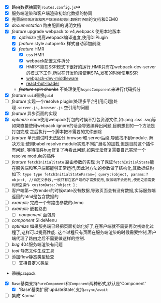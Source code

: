 - [x] 路由数据抽离到`routes.config.js`中
- [x] 服务端渲染和客户端渲染初始化数据的协同
- [x] 完善`服务端渲染和客户端渲染初始化数据的协同`的文档和DEMO
- [x] _documentation_ 路由配置的说明文档
- [x] _feature_ upgrade webpack to v4,webpack 使用本地版本
    - [x] _optimize_ 提高webpack编译速度,使用DllPlugin
    - [x] _feature_ style autoprefix 样式自动添加前缀
    - [x] _feature_ HMR
        - [x] css HMR
        - [x] webpack配置文件拆分
        - [x] HMR不能在SSR模式下很好的运行,HMR只有在webpack-dev-server的模式下工作,所以在开发阶段使用SPA,发布的时候使用SSR
        - [webpack-dev-middleware](https://github.com/webpack/webpack-dev-middleware)
        - [react-hot-loader](https://github.com/gaearon/react-hot-loader)
    - ~~_feature_ split chunks~~ 不处理使用`AsyncComponent`来进行代码拆分
- [x] _feature_ `uuid`替换`guid`
- [ ] _feature_ 实现一个resolve plugin(处理多平台引用问题)处理`.server.js`,`.browser.js`
      空引用的问题
- [x] _feature_ 异步页面的实现
- [x] _optimize_ node使用webpack打包的时候不打包资源文件,如:.png .css .svg等
      如果直接使用webpack ignore的话会导致编译出问题,目前想到的一个方法是打包完成
      之后执行一个脚本把不需要的文件删除
- [ ] _feature_ 单元测试时无法区分.browser和.server后缀,导致找不到module.
      解决方法:使用babel resolve module实现不同扩展名的加载,但是目前这个插件有问题,
      等待插件bug修复了再看此问题,如果无法修复需要自己实现一个resolve module的插件
- [ ] _feature_ `fetchInitialState` 路由参数的实现
      为了保证`fetchInitialState`能在服务端和客户端都能够正常运行,因此对方法的参数做了结构化,其数据结构如下:
      ```type
      type fetchInitialStateParam={
          query:?object,
          params:?object,
          //自定义参数,一般只有在客户端的才需要使用,服务端不会用到,使用之前需要判断空操作
          customData:?object
      };
      ```
- [ ] 客户端第一次render的时候state没有数据,导致页面会有没有数据,实际服务端返回的html是包含数据的
- [ ] _example_ 完成一个有路由参数的demo
- [ ] _example_ 嵌套路由
    - [ ] _component_ 面包屑
- [ ] _component_ SlideMenu
- [ ] _optimize_ 如果服务端已经把页面初始化好了,在客户端就不需要再次初始化过程了,这样可以提高性能.
      这个过程只有页面在服务端渲染的时候需要控制,客户端代理了路由之后不需要做这样的控制.
- [ ] _bug_ 404服务端渲染有问题
- [ ] _tool_ 静态文件生成工具
- [ ] 添加flow静态类型检查
    - [ ] 支持自定义类型
- ~~添加`prepack`~~
- [x] `Base`基类支持`PureComponent`和`Component`两种形式,默认是'Component'
    - [x] 'Base'基类扩展'updateState',支持`async/await`
- [ ] 集成'Karma'